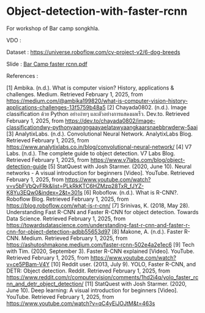 # Object-detection-with-faster-rcnn
For workshop of Bar camp songkhla.

VDO : 

Dataset : https://universe.roboflow.com/cv-project-v2/6-dog-breeds

Slide : [Bar Camp faster rcnn.pdf](https://github.com/user-attachments/files/18624713/Bar.Camp.faster.rcnn.pdf)



References :

[1] Ambika. (n.d.). What is computer vision? History, applications & challenges. Medium. Retrieved February 1, 2025, from https://medium.com/@ambika199820/what-is-computer-vision-history-applications-challenges-13f5759b48a5
[2] Chayada0802. (n.d.). Image classification ด้วย Python อย่างง่ายๆ และตัวอย่างการแสดงผลเร็ว. Dev.to. Retrieved February 1, 2025, from https://dev.to/chayada0802/image-classificationdwy-pythonyaangngaayaelatawyaangkaarsnaebbrwderw-5aai
[3] AnalytixLabs. (n.d.). Convolutional Neural Network. AnalytixLabs Blog. Retrieved February 1, 2025, from https://www.analytixlabs.co.in/blog/convolutional-neural-network/
[4] V7 Labs. (n.d.). The complete guide to object detection. V7 Labs Blog. Retrieved February 1, 2025, from https://www.v7labs.com/blog/object-detection-guide
[5] StatQuest with Josh Starmer. (2020, June 10). Neural networks - A visual introduction for beginners [Video]. YouTube. Retrieved February 1, 2025, from https://www.youtube.com/watch?v=v5bFVbQvFRk&list=PLkRkKTC6HZMzp28TxR_fJYZ-K8Yu3EQw0&index=2&t=301s
[6] Roboflow. (n.d.). What is R-CNN?. Roboflow Blog. Retrieved February 1, 2025, from https://blog.roboflow.com/what-is-r-cnn/
[7] Srinivas, K. (2018, May 28). Understanding Fast R-CNN and Faster R-CNN for object detection. Towards Data Science. Retrieved February 1, 2025, from https://towardsdatascience.com/understanding-fast-r-cnn-and-faster-r-cnn-for-object-detection-adbb55653d97
[8] Makone, A. (n.d.). Faster R-CNN. Medium. Retrieved February 1, 2025, from https://ashutoshmakone.medium.com/faster-rcnn-502e4a2e1ec6
[9] Tech with Tim. (2020, September 3). Faster R-CNN explained [Video]. YouTube. Retrieved February 1, 2025, from https://www.youtube.com/watch?v=ce5PBam-V4Y
[10] Reddit user. (2013, July 9). YOLO, Faster R-CNN, and DETR: Object detection. Reddit. Retrieved February 1, 2025, from https://www.reddit.com/r/computervision/comments/1hd2i4q/yolo_faster_rcnn_and_detr_object_detection/
[11] StatQuest with Josh Starmer. (2020, June 10). Deep learning: A visual introduction for beginners [Video]. YouTube. Retrieved February 1, 2025, from https://www.youtube.com/watch?v=qC4yEiJOJtM&t=463s
